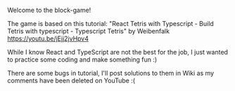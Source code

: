 Welcome to the block-game!

The game is based on this tutorial: "React Tetris with Typescript - Build Tetris with typescript - Typescript Tetris" by Weibenfalk https://youtu.be/jEjj2jvHpv4

While I know React and TypeScript are not the best for the job, I just wanted to practice some coding and make something fun :)

There are some bugs in tutorial, I'll post solutions to them in Wiki as my comments have been deleted on YouTube :(
